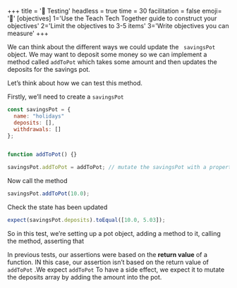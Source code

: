 +++
title = '🧪 Testing'
headless = true
time = 30
facilitation = false
emoji= '🧩'
[objectives]
    1='Use the Teach Tech Together guide to construct your objectives'
    2='Limit the objectives to 3-5 items'
    3='Write objectives you can measure'
+++

We can think about the different ways we could update the ` savingsPot` object. We may want to deposit some money so we can implement a method called `addToPot` which takes some amount and then updates the deposits for the savings pot.

Let’s think about how we can test this method.

Firstly, we’ll need to create a `savingsPot`

```js
const savingsPot = {
  name: "holidays"
  deposits: [],
  withdrawals: []
};


function addToPot() {}

savingsPot.addToPot = addToPot; // mutate the savingsPot with a property that is a reference to the savingsPot function.
```

Now call the method

```js
savingsPot.addToPot(10.0);
```

Check the state has been updated

```js
expect(savingsPot.deposits).toEqual([10.0, 5.03]);
```

So in this test, we’re setting up a pot object, adding a method to it, calling the method, asserting that

In previous tests, our assertions were based on the **return value** of a function. IN this case, our assertion isn’t based on the return value of `addToPot` .We expect `addToPot`
To have a side effect, we expect it to mutate the deposits array by adding the amount into the pot.
